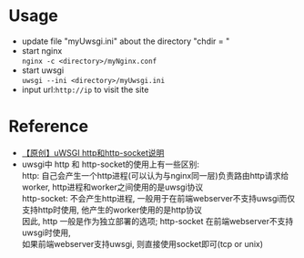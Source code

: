 # Usage  
- update file "myUwsgi.ini" about the directory "chdir = <pwd>"  
- start nginx   
`nginx -c <directory>/myNginx.conf`
- start uwsgi  
`uwsgi --ini <directory>/myUwsgi.ini`  
- input url:`http://ip` to visit the site  
# Reference   
- [【原创】uWSGI http和http-socket说明]("http://www.cnblogs.com/pengyusong/p/5780251.html")  
- uwsgi中 http 和 http-socket的使用上有一些区别:  
http: 自己会产生一个http进程(可以认为与nginx同一层)负责路由http请求给worker, http进程和worker之间使用的是uwsgi协议  
http-socket: 不会产生http进程, 一般用于在前端webserver不支持uwsgi而仅支持http时使用, 他产生的worker使用的是http协议  
因此, http 一般是作为独立部署的选项; http-socket 在前端webserver不支持uwsgi时使用,  
如果前端webserver支持uwsgi, 则直接使用socket即可(tcp or unix)  
